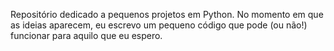 Repositório dedicado a pequenos projetos em Python. No momento em que as ideias aparecem, eu escrevo um pequeno código que pode (ou não!) funcionar para aquilo que eu espero.
